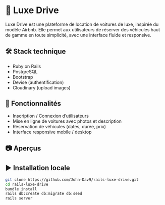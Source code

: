 # 🚗 Luxe Drive

Luxe Drive est une plateforme de location de voitures de luxe, inspirée du modèle Airbnb. Elle permet aux utilisateurs de réserver des véhicules haut de gamme en toute simplicité, avec une interface fluide et responsive.

## 🛠️ Stack technique

- Ruby on Rails
- PostgreSQL
- Bootstrap
- Devise (authentification)
- Cloudinary (upload images)

## 🎯 Fonctionnalités

- Inscription / Connexion d’utilisateurs
- Mise en ligne de voitures avec photos et description
- Réservation de véhicules (dates, durée, prix)
- Interface responsive mobile / desktop

## 📷 Aperçus

> 

## ▶️ Installation locale

```bash
git clone https://github.com/John-Dav9/rails-luxe-drive.git
cd rails-luxe-drive
bundle install
rails db:create db:migrate db:seed
rails server
